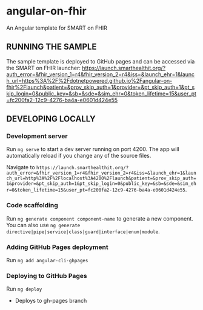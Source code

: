 # angular-on-fhir
An Angular template for SMART on FHIR

## RUNNING THE SAMPLE
The sample template is deployed to GitHub pages and can be accessed via the SMART on FHIR launcher:
https://launch.smarthealthit.org/?auth_error=&fhir_version_1=r4&fhir_version_2=r4&iss=&launch_ehr=1&launch_url=https%3A%2F%2Fdotnetpowered.github.io%2Fangular-on-fhir%2Flaunch&patient=&prov_skip_auth=1&provider=&pt_skip_auth=1&pt_skip_login=0&public_key=&sb=&sde=&sim_ehr=0&token_lifetime=15&user_pt=fc200fa2-12c9-4276-ba4a-e0601d424e55

## DEVELOPING LOCALLY

### Development server

Run `ng serve` to start a dev server running on port 4200. The app will automatically reload if you change any of the source files.

Navigate to `https://launch.smarthealthit.org/?auth_error=&fhir_version_1=r4&fhir_version_2=r4&iss=&launch_ehr=1&launch_url=http%3A%2F%2Flocalhost%3A4200%2Flaunch&patient=&prov_skip_auth=1&provider=&pt_skip_auth=1&pt_skip_login=0&public_key=&sb=&sde=&sim_ehr=0&token_lifetime=15&user_pt=fc200fa2-12c9-4276-ba4a-e0601d424e55`.

### Code scaffolding

Run `ng generate component component-name` to generate a new component. You can also use `ng generate directive|pipe|service|class|guard|interface|enum|module`.

### Adding GitHub Pages deployment

Run `ng add angular-cli-ghpages`

### Deploying to GitHub Pages

Run `ng deploy`
* Deploys to gh-pages branch
